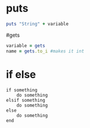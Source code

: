 # puts 

```` ruby 
puts "String" + variable
````
#gets

```` ruby 
variable = gets
name = gets.to_i #makes it int

````

# if else 
```` 
if something
	do something
elsif something
	do something
else 
	do something
end
````